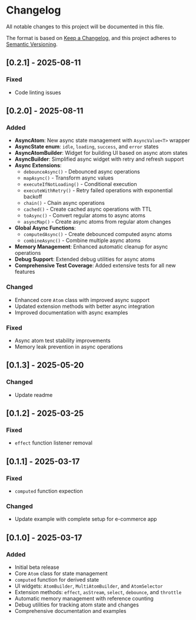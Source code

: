 # Changelog

All notable changes to this project will be documented in this file.

The format is based on [Keep a Changelog](https://keepachangelog.com/en/1.1.0/), and this project adheres to [Semantic Versioning](https://semver.org/spec/v2.0.0.html).

## [0.2.1] - 2025-08-11

### Fixed

- Code linting issues

## [0.2.0] - 2025-08-11

### Added

- **AsyncAtom**: New async state management with `AsyncValue<T>` wrapper
- **AsyncState enum**: `idle`, `loading`, `success`, and `error` states
- **AsyncAtomBuilder**: Widget for building UI based on async atom states
- **AsyncBuilder**: Simplified async widget with retry and refresh support
- **Async Extensions**:
  - `debounceAsync()` - Debounced async operations
  - `mapAsync()` - Transform async values
  - `executeIfNotLoading()` - Conditional execution
  - `executeWithRetry()` - Retry failed operations with exponential backoff
  - `chain()` - Chain async operations
  - `cached()` - Create cached async operations with TTL
  - `toAsync()` - Convert regular atoms to async atoms
  - `asyncMap()` - Create async atoms from regular atom changes
- **Global Async Functions**:
  - `computedAsync()` - Create debounced computed async atoms
  - `combineAsync()` - Combine multiple async atoms
- **Memory Management**: Enhanced automatic cleanup for async operations
- **Debug Support**: Extended debug utilities for async atoms
- **Comprehensive Test Coverage**: Added extensive tests for all new features

### Changed

- Enhanced core `Atom` class with improved async support
- Updated extension methods with better async integration
- Improved documentation with async examples

### Fixed

- Async atom test stability improvements
- Memory leak prevention in async operations

## [0.1.3] - 2025-05-20

### Changed

- Update readme

## [0.1.2] - 2025-03-25

### Fixed

- `effect` function listener removal

## [0.1.1] - 2025-03-17

### Fixed

- `computed` function expection

### Changed

- Update example with complete setup for e-commerce app

## [0.1.0] - 2025-03-17

### Added

- Initial beta release
- Core `Atom` class for state management
- `computed` function for derived state
- UI widgets: `AtomBuilder`, `MultiAtomBuilder`, and `AtomSelector`
- Extension methods: `effect`, `asStream`, `select`, `debounce`, and `throttle`
- Automatic memory management with reference counting
- Debug utilities for tracking atom state and changes
- Comprehensive documentation and examples
